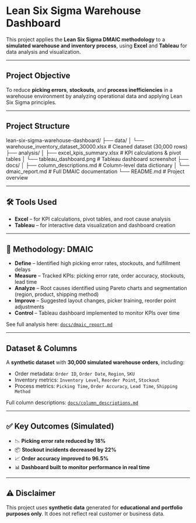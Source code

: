 # Lean Six Sigma Warehouse Dashboard

This project applies the **Lean Six Sigma DMAIC methodology** to a **simulated warehouse and inventory process**, using **Excel** and **Tableau** for data analysis and visualization.

---

## Project Objective

To reduce **picking errors**, **stockouts**, and **process inefficiencies** in a warehouse environment by analyzing operational data and applying Lean Six Sigma principles.

---

## Project Structure
lean-six-sigma-warehouse-dashboard/
├── data/
│ └── warehouse_inventory_dataset_30000.xlsx # Cleaned dataset (30,000 rows)
├── analysis/
│ ├── excel_kpis_summary.xlsx # KPI calculations & pivot tables
│ └── tableau_dashboard.png # Tableau dashboard screenshot
├── docs/
│ ├── column_descriptions.md # Column-level data dictionary
│ └── dmaic_report.md # Full DMAIC documentation
└── README.md # Project overview


---

## 🛠️ Tools Used

- **Excel** – for KPI calculations, pivot tables, and root cause analysis  
- **Tableau** – for interactive data visualization and dashboard creation

---

## 🔁 Methodology: DMAIC

- **Define** – Identified high picking error rates, stockouts, and fulfillment delays  
- **Measure** – Tracked KPIs: picking error rate, order accuracy, stockouts, lead time  
- **Analyze** – Root causes identified using Pareto charts and segmentation (region, product, shipping method)  
- **Improve** – Suggested layout changes, picker training, reorder point adjustments  
- **Control** – Tableau dashboard implemented to monitor KPIs over time  

See full analysis here: [`docs/dmaic_report.md`](docs/dmaic_report.md)

---

## Dataset & Columns

A **synthetic dataset** with **30,000 simulated warehouse orders**, including:

- Order metadata: `Order ID`, `Order Date`, `Region`, `SKU`
- Inventory metrics: `Inventory Level`, `Reorder Point`, `Stockout`
- Process metrics: `Picking Time`, `Order Accuracy`, `Lead Time`, `Shipping Method`

Full column descriptions: [`docs/column_descriptions.md`](docs/column_descriptions.md)

---

## ✅ Key Outcomes (Simulated)

- 📉 **Picking error rate reduced by 18%**
- 📦 **Stockout incidents decreased by 22%**
- 📈 **Order accuracy improved to 96.5%**
- 📊 **Dashboard built to monitor performance in real time**

---

## ⚠️ Disclaimer

This project uses **synthetic data** generated for **educational and portfolio purposes only**. It does not reflect real customer or business data.

